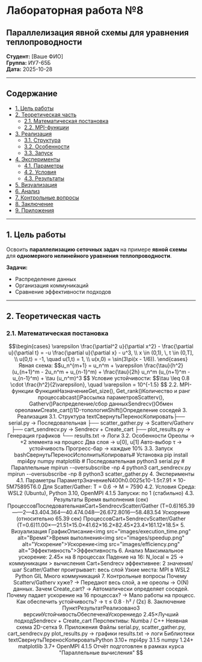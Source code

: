 # Лабораторная работа №8  
## Параллелизация явной схемы для уравнения теплопроводности  

**Студент:** [Ваше ФИО]  
**Группа:** ИУ7-65Б  
**Дата:** 2025-10-28  

---

## Содержание
- [1. Цель работы](#1-цель-работы)
- [2. Теоретическая часть](#2-теоретическая-часть)
  - [2.1. Математическая постановка](#21-математическая-постановка)
  - [2.2. MPI-функции](#22-mpi-функции)
- [3. Реализация](#3-реализация)
  - [3.1. Структура](#31-структура)
  - [3.2. Особенности](#32-особенности)
  - [3.3. Запуск](#33-запуск)
- [4. Эксперименты](#4-эксперименты)
  - [4.1. Параметры](#41-параметры)
  - [4.2. Условия](#42-условия)
  - [4.3. Результаты](#43-результаты)
- [5. Визуализация](#5-визуализация)
- [6. Анализ](#6-анализ)
- [7. Контрольные вопросы](#7-контрольные-вопросы)
- [8. Заключение](#8-заключение)
- [9. Приложения](#9-приложения)

---

## 1. Цель работы
Освоить **параллелизацию сеточных задач** на примере **явной схемы** для **одномерного нелинейного уравнения теплопроводности**.  

**Задачи:**
- Распределение данных
- Организация коммуникаций
- Сравнение эффективности подходов

---

## 2. Теоретическая часть

### 2.1. Математическая постановка
```math
\begin{cases}
\varepsilon \frac{\partial^2 u}{\partial x^2} - \frac{\partial u}{\partial t} = -u \frac{\partial u}{\partial x} - u^3, \\
x \in (0,1), \, t \in (0,T], \\
u(0,t) = -1, \quad u(1,t) = 1, \\
u(x,0) = \sin(3\pi(x - 1/6)).
\end{cases}
Явная схема:
$$u_n^{m+1} = u_n^m + \varepsilon \frac{\tau}{h^2} (u_{n+1}^m - 2u_n^m + u_{n-1}^m) + \frac{\tau}{2h} u_n^m (u_{n+1}^m - u_{n-1}^m) + \tau (u_n^m)^3
$$
Условие устойчивости:
$$\tau \leq 0.8 \cdot \frac{h^2}{2\varepsilon}, \quad \varepsilon = 10^{-1.5}
$$

2.2. MPI-функции

































ФункцияНазначениеGet_size(), Get_rank()Количество и ранг процессаbcast()Рассылка параметровScatterv(), Gatherv()Распределение/сбор данныхSendrecv()Обмен ореоламиCreate_cart()1D-топологияShift()Определение соседей

3. Реализация
3.1. Структура
textСвернутьПереносКопировать├── serial.py           → Последовательная
├── scatter_gather.py   → Scatterv/Gatherv
├── cart_sendrecv.py    → Sendrecv + Create_cart
├── plot_results.py     → Генерация графиков
└── results.txt         → Логи
3.2. Особенности

Ореолы → +2 элемента на процесс
Два слоя → u[0], u[1]
Авто-выбор τ → устойчивость
Прогресс-бар → каждые 10%

3.3. Запуск
bashСвернутьПереносИсполнитьКопировать# Установка
pip install mpi4py numpy matplotlib

# Последовательная
python3 serial.py

# Параллельные
mpirun --oversubscribe -np 4 python3 cart_sendrecv.py
mpirun --oversubscribe -np 8 python3 scatter_gather.py

4. Эксперименты
4.1. Параметры

































ПараметрЗначениеN400h0.0025ε10-1.5τ7.91 × 10-5M75895T6.0

Для Scatter/Gather: T = 0.6 → M = 7590

4.2. Условия

Среда: WSL2 (Ubuntu), Python 3.10, OpenMPI 4.1.5
Запуски: по 1 (стабильно)

4.3. Результаты
Время выполнения (сек)









































ПроцессовПоследовательнаяCart+SendrecvScatter/Gather (T=0.6)165.39——2—43.404.364—40.474.048—26.672.8016—58.483.54
Ускорение (относительно 65.39 сек)



































ПроцессовCart+SendrecvScatter/Gather (T=0.6)11.00×—21.51×15.0×41.62×16.2×82.45×23.4×161.12×18.5×

5. Визуализация





















ГрафикОписание<img src="images/execution_time.png" alt="Время">Время выполнения<img src="images/speedup.png" alt="Ускорение">Ускорение<img src="images/efficiency.png" alt="Эффективность">Эффективность

6. Анализ

Максимальное ускорение: 2.45× на 8 процессах
Падение на 16: N_local ≈ 25 → коммуникации > вычисления
Cart+Sendrecv эффективнее: 2 значения/шаг
Scatter/Gather проигрывает: весь слой

Узкие места:

MPI в WSL2
Python GIL
Много коммуникаций


7. Контрольные вопросы

Почему Scatterv/Gatherv хуже?
→ Передают весь слой, а не ореолы → O(N) данных.
Зачем Create_cart?
→ Автоматически определяет соседей.
Почему падает ускорение на 16 процессах?
→ Мало работы на процесс.
Как обеспечить устойчивость?
→ τ ≤ 0.8 · h² / (2ε)


8. Заключение

























ПунктРезультатРеализовано3 версииУстойчивостьОбеспеченаУскорениедо 2.45×Лучший подходSendrecv + Create_cart
Перспективы:

Numba / C++
Неявная схема
2D-сетка


9. Приложения
Файлы

serial.py, scatter_gather.py, cart_sendrecv.py
plot_results.py → графики
results.txt → логи

Библиотеки
textСвернутьПереносКопироватьPython 3.10+
mpi4py 3.1.5
numpy 1.24+
matplotlib 3.7+
OpenMPI 4.1.5

Отчёт подготовлен в рамках курса "Параллельные вычисления"
